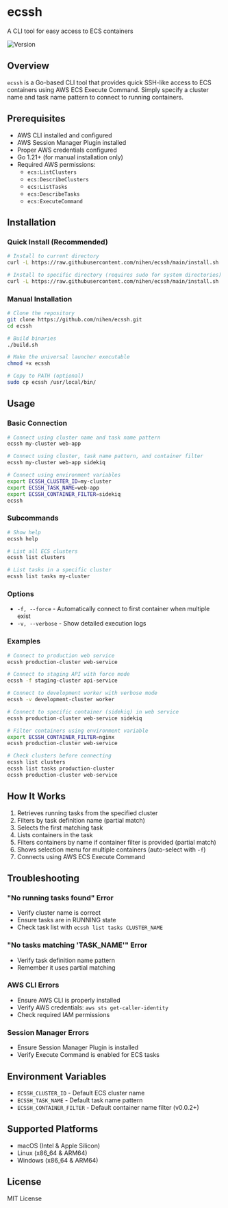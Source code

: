 # ecssh

A CLI tool for easy access to ECS containers

![Version](https://img.shields.io/badge/version-v0.0.2-blue)

## Overview

`ecssh` is a Go-based CLI tool that provides quick SSH-like access to ECS containers using AWS ECS Execute Command. Simply specify a cluster name and task name pattern to connect to running containers.

## Prerequisites

- AWS CLI installed and configured
- AWS Session Manager Plugin installed
- Proper AWS credentials configured
- Go 1.21+ (for manual installation only)
- Required AWS permissions:
  - `ecs:ListClusters`
  - `ecs:DescribeClusters`
  - `ecs:ListTasks`
  - `ecs:DescribeTasks`
  - `ecs:ExecuteCommand`

## Installation

### Quick Install (Recommended)

```bash
# Install to current directory
curl -L https://raw.githubusercontent.com/nihen/ecssh/main/install.sh | bash

# Install to specific directory (requires sudo for system directories)
curl -L https://raw.githubusercontent.com/nihen/ecssh/main/install.sh | ECSSH_INSTALL_DIR=/usr/local/bin bash
```

### Manual Installation

```bash
# Clone the repository
git clone https://github.com/nihen/ecssh.git
cd ecssh

# Build binaries
./build.sh

# Make the universal launcher executable
chmod +x ecssh

# Copy to PATH (optional)
sudo cp ecssh /usr/local/bin/
```

## Usage

### Basic Connection

```bash
# Connect using cluster name and task name pattern
ecssh my-cluster web-app

# Connect using cluster, task name pattern, and container filter
ecssh my-cluster web-app sidekiq

# Connect using environment variables
export ECSSH_CLUSTER_ID=my-cluster
export ECSSH_TASK_NAME=web-app
export ECSSH_CONTAINER_FILTER=sidekiq
ecssh
```

### Subcommands

```bash
# Show help
ecssh help

# List all ECS clusters
ecssh list clusters

# List tasks in a specific cluster
ecssh list tasks my-cluster
```

### Options

- `-f, --force` - Automatically connect to first container when multiple exist
- `-v, --verbose` - Show detailed execution logs

### Examples

```bash
# Connect to production web service
ecssh production-cluster web-service

# Connect to staging API with force mode
ecssh -f staging-cluster api-service

# Connect to development worker with verbose mode
ecssh -v development-cluster worker

# Connect to specific container (sidekiq) in web service
ecssh production-cluster web-service sidekiq

# Filter containers using environment variable
export ECSSH_CONTAINER_FILTER=nginx
ecssh production-cluster web-service

# Check clusters before connecting
ecssh list clusters
ecssh list tasks production-cluster
ecssh production-cluster web-service
```

## How It Works

1. Retrieves running tasks from the specified cluster
2. Filters by task definition name (partial match)
3. Selects the first matching task
4. Lists containers in the task
5. Filters containers by name if container filter is provided (partial match)
6. Shows selection menu for multiple containers (auto-select with `-f`)
7. Connects using AWS ECS Execute Command

## Troubleshooting

### "No running tasks found" Error

- Verify cluster name is correct
- Ensure tasks are in RUNNING state
- Check task list with `ecssh list tasks CLUSTER_NAME`

### "No tasks matching 'TASK_NAME'" Error

- Verify task definition name pattern
- Remember it uses partial matching

### AWS CLI Errors

- Ensure AWS CLI is properly installed
- Verify AWS credentials: `aws sts get-caller-identity`
- Check required IAM permissions

### Session Manager Errors

- Ensure Session Manager Plugin is installed
- Verify Execute Command is enabled for ECS tasks

## Environment Variables

- `ECSSH_CLUSTER_ID` - Default ECS cluster name
- `ECSSH_TASK_NAME` - Default task name pattern
- `ECSSH_CONTAINER_FILTER` - Default container name filter (v0.0.2+)

## Supported Platforms

- macOS (Intel & Apple Silicon)
- Linux (x86_64 & ARM64)
- Windows (x86_64 & ARM64)

## License

MIT License
